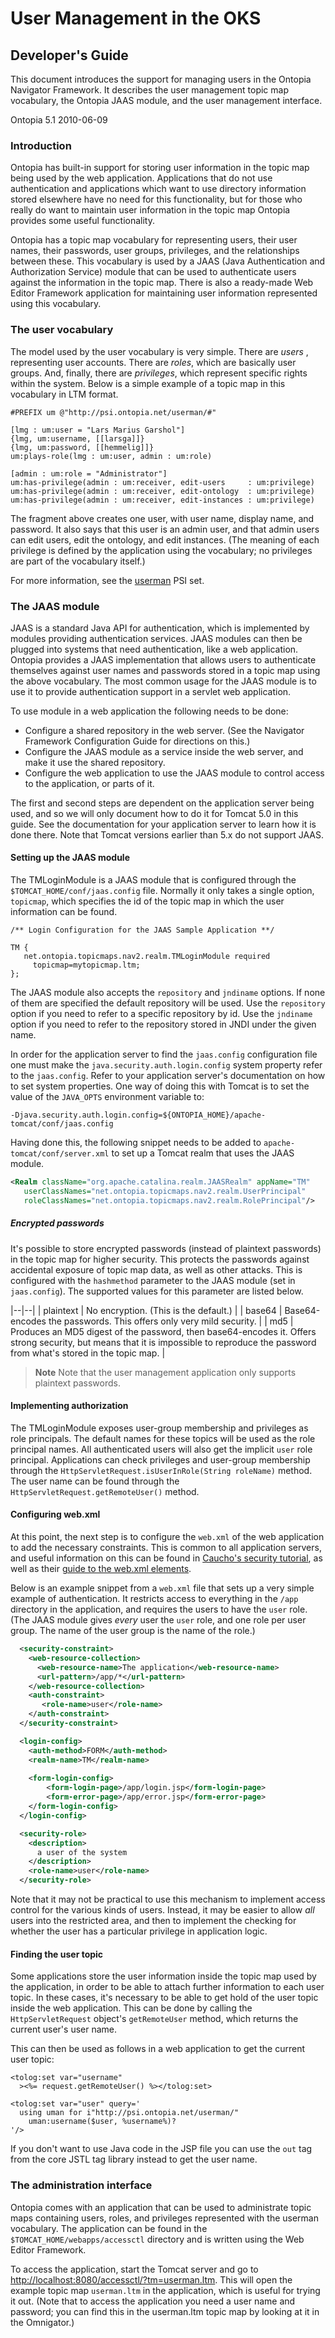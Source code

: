 User Management in the OKS
==========================

Developer's Guide
-----------------

<p class="introduction">
This document introduces the support for managing users in the Ontopia Navigator Framework. It
describes the user management topic map vocabulary, the Ontopia JAAS module, and the user management
interface.
</p>

<span class="version">Ontopia 5.1 2010-06-09</p>

### Introduction ###

Ontopia has built-in support for storing user information in the topic map being used by the web
application. Applications that do not use authentication and applications which want to use
directory information stored elsewhere have no need for this functionality, but for those who really
do want to maintain user information in the topic map Ontopia provides some useful
functionality.

Ontopia has a topic map vocabulary for representing users, their user names, their passwords, user
groups, privileges, and the relationships between these. This vocabulary is used by a JAAS (Java
Authentication and Authorization Service) module that can be used to authenticate users against the
information in the topic map. There is also a ready-made Web Editor Framework application for
maintaining user information represented using this vocabulary.

### The user vocabulary ###

The model used by the user vocabulary is very simple. There are *users* , representing user
accounts. There are *roles*, which are basically user groups. And, finally, there are *privileges*,
which represent specific rights within the system. Below is a simple example of a topic map in this
vocabulary in LTM format.

````ltm
#PREFIX um @"http://psi.ontopia.net/userman/#"

[lmg : um:user = "Lars Marius Garshol"]
{lmg, um:username, [[larsga]]}
{lmg, um:password, [[hemmelig]]}
um:plays-role(lmg : um:user, admin : um:role)

[admin : um:role = "Administrator"]
um:has-privilege(admin : um:receiver, edit-users     : um:privilege)
um:has-privilege(admin : um:receiver, edit-ontology  : um:privilege)
um:has-privilege(admin : um:receiver, edit-instances : um:privilege)
````

The fragment above creates one user, with user name, display name, and password. It also says that
this user is an admin user, and that admin users can edit users, edit the ontology, and edit
instances. (The meaning of each privilege is defined by the application using the vocabulary; no
privileges are part of the vocabulary itself.)

For more information, see the [userman](http://psi.ontopia.net/userman/) PSI set.

### The JAAS module ###

JAAS is a standard Java API for authentication, which is implemented by modules providing
authentication services. JAAS modules can then be plugged into systems that need authentication,
like a web application. Ontopia provides a JAAS implementation that allows users to authenticate
themselves against user names and passwords stored in a topic map using the above vocabulary. The
most common usage for the JAAS module is to use it to provide authentication support in a servlet
web application.

To use module in a web application the following needs to be done:

*  Configure a shared repository in the web server. (See the Navigator Framework Configuration Guide
   for directions on this.)
*  Configure the JAAS module as a service inside the web server, and make it use the shared
   repository.
*  Configure the web application to use the JAAS module to control access to the application, or parts
   of it.

The first and second steps are dependent on the application server being used, and so we will only
document how to do it for Tomcat 5.0 in this guide. See the documentation for your application
server to learn how it is done there. Note that Tomcat versions earlier than 5.x do not support
JAAS.

#### Setting up the JAAS module ####

The TMLoginModule is a JAAS module that is configured through the `$TOMCAT_HOME/conf/jaas.config`
file. Normally it only takes a single option, `topicmap`, which specifies the id of the topic map in
which the user information can be found.

````
/** Login Configuration for the JAAS Sample Application **/

TM {
   net.ontopia.topicmaps.nav2.realm.TMLoginModule required 
     topicmap=mytopicmap.ltm;
}; 
````

The JAAS module also accepts the `repository` and `jndiname` options. If none of them are specified
the default repository will be used. Use the `repository` option if you need to refer to a specific
repository by id. Use the `jndiname` option if you need to refer to the repository stored in JNDI
under the given name.

In order for the application server to find the `jaas.config` configuration file one must make the
`java.security.auth.login.config` system property refer to the `jaas.config`. Refer to your
application server's documentation on how to set system properties. One way of doing this with
Tomcat is to set the value of the `JAVA_OPTS` environment variable to:

````
-Djava.security.auth.login.config=${ONTOPIA_HOME}/apache-tomcat/conf/jaas.config
````

Having done this, the following snippet needs to be added to `apache-tomcat/conf/server.xml` to set
up a Tomcat realm that uses the JAAS module.

````xml
<Realm className="org.apache.catalina.realm.JAASRealm" appName="TM"
   userClassNames="net.ontopia.topicmaps.nav2.realm.UserPrincipal"       
   roleClassNames="net.ontopia.topicmaps.nav2.realm.RolePrincipal"/>
````

##### Encrypted passwords #####

It's possible to store encrypted passwords (instead of plaintext passwords) in the topic map for
higher security. This protects the passwords against accidental exposure of topic map data, as well
as other attacks. This is configured with the `hashmethod` parameter to the JAAS module (set in
`jaas.config`). The supported values for this parameter are listed below.

|--|--|
| plaintext | No encryption. (This is the default.) | 
| base64 | Base64-encodes the passwords. This offers only very mild security. | 
| md5 | Produces an MD5 digest of the password, then base64-encodes it. Offers strong security, but means that it is impossible to reproduce the password from what's stored in the topic map. | 

> **Note**
> Note that the user management application only supports plaintext passwords.

#### Implementing authorization ####

The TMLoginModule exposes user-group membership and privileges as role principals. The default names
for these topics will be used as the role principal names. All authenticated users will also get the
implicit `user` role principal. Applications can check privileges and user-group membership through
the `HttpServletRequest.isUserInRole(String roleName)` method. The user name can be found through
the `HttpServletRequest.getRemoteUser()` method.

#### Configuring web.xml ####

At this point, the next step is to configure the `web.xml` of the web application to add the
necessary constraints. This is common to all application servers, and useful information on this can
be found in [Caucho's security
tutorial](http://www.caucho.com/resin-3.0/security/tutorial/security-basic/index.xtp), as well as
their [guide to the web.xml
elements](http://www.caucho.com/resin-3.0/config/webapp.xtp#Servlet-2.4).

Below is an example snippet from a `web.xml` file that sets up a very simple example of
authentication. It restricts access to everything in the `/app` directory in the application, and
requires the users to have the `user` role. (The JAAS module gives *every* user the `user` role, and
one role per user group. The name of the user group is the name of the role.)

````xml
  <security-constraint>
    <web-resource-collection>
      <web-resource-name>The application</web-resource-name>
      <url-pattern>/app/*</url-pattern>
    </web-resource-collection>
    <auth-constraint>
       <role-name>user</role-name>
    </auth-constraint>
  </security-constraint>

  <login-config>
    <auth-method>FORM</auth-method>
    <realm-name>TM</realm-name>
    
    <form-login-config>
        <form-login-page>/app/login.jsp</form-login-page>
        <form-error-page>/app/error.jsp</form-error-page>
    </form-login-config>
  </login-config>

  <security-role>
    <description>
      a user of the system
    </description>
    <role-name>user</role-name>
  </security-role>
````

Note that it may not be practical to use this mechanism to implement access control for the various
kinds of users. Instead, it may be easier to allow *all* users into the restricted area, and then to
implement the checking for whether the user has a particular privilege in application
logic.

#### Finding the user topic ####

Some applications store the user information inside the topic map used by the application, in order
to be able to attach further information to each user topic. In these cases, it's necessary to be
able to get hold of the user topic inside the web application. This can be done by calling the
`HttpServletRequest` object's `getRemoteUser` method, which returns the current user's user
name.

This can then be used as follows in a web application to get the current user topic:

````application/x-jsp
<tolog:set var="username"
  ><%= request.getRemoteUser() %></tolog:set>

<tolog:set var="user" query='
  using uman for i"http://psi.ontopia.net/userman/"
    uman:username($user, %username%)?
'/>
````

If you don't want to use Java code in the JSP file you can use the `out` tag from the core JSTL tag
library instead to get the user name.

### The administration interface ###

Ontopia comes with an application that can be used to administrate topic maps containing users,
roles, and privileges represented with the userman vocabulary. The application can be found in the
`$TOMCAT_HOME/webapps/accessctl` directory and is written using the Web Editor
Framework.

To access the application, start the Tomcat server and go to
[http://localhost:8080/accessctl/?tm=userman.ltm](http://localhost:8080/accessctl/?tm=userman.ltm).
This will open the example topic map `userman.ltm` in the application, which is useful for trying it
out. (Note that to access the application you need a user name and password; you can find this in
the userman.ltm topic map by looking at it in the Omnigator.)


